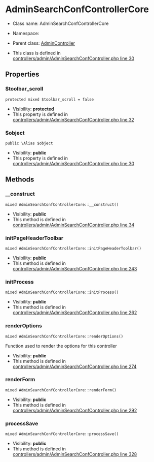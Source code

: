 AdminSearchConfControllerCore
===============






* Class name: AdminSearchConfControllerCore
* Namespace: 
* Parent class: [AdminController](AdminControllerCore)

* This class is defined in [controllers/admin/AdminSearchConfController.php line 30](https://github.com/PrestaShop/PrestaShop/blob/1.6.1.1/controllers/admin/AdminSearchConfController.php#30)





Properties
----------


### $toolbar_scroll

    protected mixed $toolbar_scroll = false





* Visibility: **protected**
* This property is defined in [controllers/admin/AdminSearchConfController.php line 32](https://github.com/PrestaShop/PrestaShop/blob/1.6.1.1/controllers/admin/AdminSearchConfController.php#32)


### $object

    public \Alias $object





* Visibility: **public**
* This property is defined in [controllers/admin/AdminSearchConfController.php line 30](https://github.com/PrestaShop/PrestaShop/blob/1.6.1.1/controllers/admin/AdminSearchConfController.php#30)


Methods
-------


### __construct

    mixed AdminSearchConfControllerCore::__construct()





* Visibility: **public**
* This method is defined in [controllers/admin/AdminSearchConfController.php line 34](https://github.com/PrestaShop/PrestaShop/blob/1.6.1.1/controllers/admin/AdminSearchConfController.php#34)




### initPageHeaderToolbar

    mixed AdminSearchConfControllerCore::initPageHeaderToolbar()





* Visibility: **public**
* This method is defined in [controllers/admin/AdminSearchConfController.php line 243](https://github.com/PrestaShop/PrestaShop/blob/1.6.1.1/controllers/admin/AdminSearchConfController.php#243)




### initProcess

    mixed AdminSearchConfControllerCore::initProcess()





* Visibility: **public**
* This method is defined in [controllers/admin/AdminSearchConfController.php line 262](https://github.com/PrestaShop/PrestaShop/blob/1.6.1.1/controllers/admin/AdminSearchConfController.php#262)




### renderOptions

    mixed AdminSearchConfControllerCore::renderOptions()

Function used to render the options for this controller



* Visibility: **public**
* This method is defined in [controllers/admin/AdminSearchConfController.php line 274](https://github.com/PrestaShop/PrestaShop/blob/1.6.1.1/controllers/admin/AdminSearchConfController.php#274)




### renderForm

    mixed AdminSearchConfControllerCore::renderForm()





* Visibility: **public**
* This method is defined in [controllers/admin/AdminSearchConfController.php line 292](https://github.com/PrestaShop/PrestaShop/blob/1.6.1.1/controllers/admin/AdminSearchConfController.php#292)




### processSave

    mixed AdminSearchConfControllerCore::processSave()





* Visibility: **public**
* This method is defined in [controllers/admin/AdminSearchConfController.php line 328](https://github.com/PrestaShop/PrestaShop/blob/1.6.1.1/controllers/admin/AdminSearchConfController.php#328)



